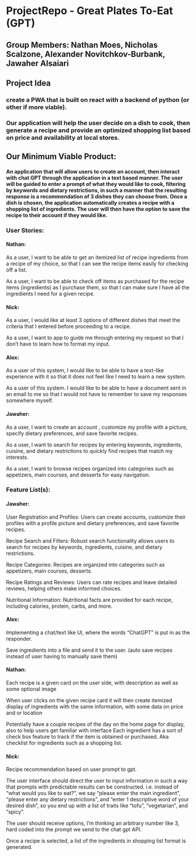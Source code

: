 # ProjectRepo - Great Plates To-Eat (GPT)

## Group Members: Nathan Moes, Nicholas Scalzone, Alexander Novitchkov-Burbank, Jawaher Alsaiari

## Project Idea

### create a PWA that is built on react with a backend of python (or other if more viable).

### Our application will help the user decide on a dish to cook, then generate a recipe and provide an optimized shopping list based on price and availability at local stores.

## Our Minimum Viable Product: 
#### An application that will allow users to create an account, then interact with chat GPT through the application in a text based manner. The user will be guided to enter a prompt of what they would like to cook, filtering by keywords and dietary restrictions, in such a manner that the resulting response is a recommendation of 3 dishes they can choose from. Once a dish is chosen, the application automatically creates a recipe with a shopping list of ingredients. The user will then have the option to save the recipe to their account if they would like.

### User Stories:

#### Nathan: 
As a user, I want to be able to get an itemized list of recipe ingredients from a recipe of my choice, so that I can see the recipe items easily for checking off a list.

As a user, I want to be able to check off items as purchased for the recipe items (ingredients) as I purchase them, so that I can make sure I have all the ingredients I need for a given recipe.

#### Nick: 
As a user, I would like at least 3 options of different dishes that meet the criteria that I entered before proceeding to a recipe.

As a user, I want to app to guide me through entering my request so that I don’t have to learn how to format my input.

#### Alex: 
As a user of this system, I would like to be able to have a text-like experience with it so that it does not feel like I need to learn a new system.

As a user of this system. I would like to be able to have a document sent in an email to me so that I would not have to remember to save my responses somewhere myself.

#### Jawaher: 
As a user, I want to create an account , customize my profile with a picture, specify dietary preferences, and save favorite recipes.

As a user, I want to search for recipes by entering keywords, ingredients, cuisine, and dietary restrictions to quickly find recipes that match my interests.

As a user, I want to browse recipes organized into categories such as appetizers, main courses, and desserts for easy navigation.



### Feature List(s): 


#### Jawaher:

User Registration and Profiles: Users can create accounts, customize their profiles with a profile picture and dietary preferences, and save favorite recipes.

Recipe Search and Filters: Robust search functionality allows users to search for recipes by keywords, ingredients, cuisine, and dietary restrictions.

Recipe Categories: Recipes are organized into categories such as appetizers, main courses, desserts.

Recipe Ratings and Reviews: Users can rate recipes and leave detailed reviews, helping others make informed choices.

Nutritional Information: Nutritional facts are provided for each recipe, including calories, protein, carbs, and more.

#### Alex:

Implementing a chat/text like UI, where the words “ChatGPT” is put in as the responder.

Save ingredients into a file and send it to the user. (auto save recipes instead of user having to manually save them)

#### Nathan:

Each recipe is a given card on the user side, with description as well as some optional image

When user clicks on the given recipe card it will then create itemized display of ingredients with the same information, with some data on price and or location

Potentially have a couple recipes of the day on the home page for display, also to help users get familiar with interface
Each ingredient has a sort of check box feature to track if the item is obtained or purchased. Aka checklist for ingredients such as a shopping list.

#### Nick:

Recipe recommendation based on user prompt to gpt.

The user interface should direct the user to input information in such a way that prompts with predictable results can be constructed. i.e. instead of “what would you like to eat?”, we say “please enter the main ingredient”, “please enter any dietary restrictions”, and “enter 1 descriptive word of your desired dish”, so you end up with a list of traits like “tofu”, “vegetarian”, and “spicy”.

The user should receive options, I’m thinking an arbitrary number like 3, hard coded into the prompt we send to the chat gpt API.

Once a recipe is selected, a list of the ingredients in shopping list format is generated.

